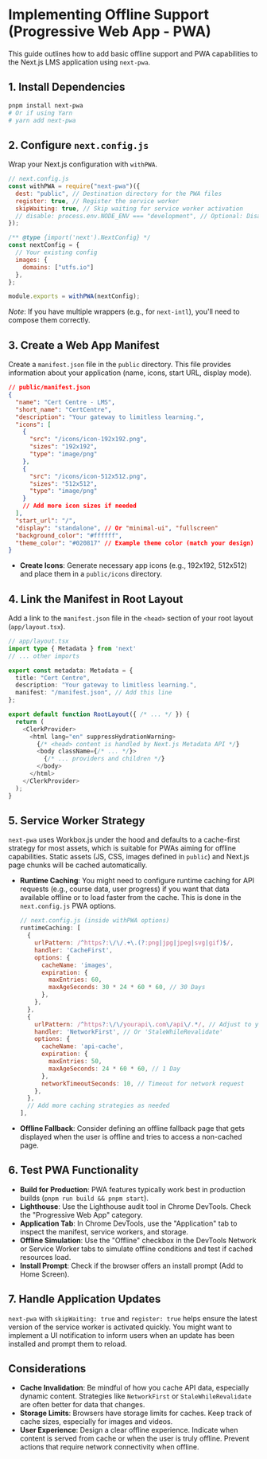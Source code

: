 # Implementing Offline Support (Progressive Web App - PWA)

This guide outlines how to add basic offline support and PWA capabilities to the Next.js LMS application using `next-pwa`.

## 1. Install Dependencies

```bash
pnpm install next-pwa
# Or if using Yarn
# yarn add next-pwa
```

## 2. Configure `next.config.js`

Wrap your Next.js configuration with `withPWA`.

```javascript
// next.config.js
const withPWA = require("next-pwa")({
  dest: "public", // Destination directory for the PWA files
  register: true, // Register the service worker
  skipWaiting: true, // Skip waiting for service worker activation
  // disable: process.env.NODE_ENV === "development", // Optional: Disable PWA in development
});

/** @type {import('next').NextConfig} */
const nextConfig = {
  // Your existing config
  images: {
    domains: ["utfs.io"]
  },
};

module.exports = withPWA(nextConfig);
```

*Note*: If you have multiple wrappers (e.g., for `next-intl`), you'll need to compose them correctly.

## 3. Create a Web App Manifest

Create a `manifest.json` file in the `public` directory. This file provides information about your application (name, icons, start URL, display mode).

```json
// public/manifest.json
{
  "name": "Cert Centre - LMS",
  "short_name": "CertCentre",
  "description": "Your gateway to limitless learning.",
  "icons": [
    {
      "src": "/icons/icon-192x192.png",
      "sizes": "192x192",
      "type": "image/png"
    },
    {
      "src": "/icons/icon-512x512.png",
      "sizes": "512x512",
      "type": "image/png"
    }
    // Add more icon sizes if needed
  ],
  "start_url": "/",
  "display": "standalone", // Or "minimal-ui", "fullscreen"
  "background_color": "#ffffff",
  "theme_color": "#020817" // Example theme color (match your design)
}
```

- **Create Icons**: Generate necessary app icons (e.g., 192x192, 512x512) and place them in a `public/icons` directory.

## 4. Link the Manifest in Root Layout

Add a link to the `manifest.json` file in the `<head>` section of your root layout (`app/layout.tsx`).

```typescript
// app/layout.tsx
import type { Metadata } from 'next'
// ... other imports

export const metadata: Metadata = {
  title: "Cert Centre",
  description: "Your gateway to limitless learning.",
  manifest: "/manifest.json", // Add this line
};

export default function RootLayout({ /* ... */ }) {
  return (
    <ClerkProvider>
      <html lang="en" suppressHydrationWarning>
        {/* <head> content is handled by Next.js Metadata API */}
        <body className={/* ... */}>
          {/* ... providers and children */}
        </body>
      </html>
    </ClerkProvider>
  );
}
```

## 5. Service Worker Strategy

`next-pwa` uses Workbox.js under the hood and defaults to a cache-first strategy for most assets, which is suitable for PWAs aiming for offline capabilities. Static assets (JS, CSS, images defined in `public`) and Next.js page chunks will be cached automatically.

- **Runtime Caching**: You might need to configure runtime caching for API requests (e.g., course data, user progress) if you want that data available offline or to load faster from the cache. This is done in the `next.config.js` PWA options.

  ```javascript
  // next.config.js (inside withPWA options)
  runtimeCaching: [
    {
      urlPattern: /^https?:\/\/.+\.(?:png|jpg|jpeg|svg|gif)$/,
      handler: 'CacheFirst',
      options: {
        cacheName: 'images',
        expiration: {
          maxEntries: 60,
          maxAgeSeconds: 30 * 24 * 60 * 60, // 30 Days
        },
      },
    },
    {
      urlPattern: /^https?:\/\/yourapi\.com\/api\/.*/, // Adjust to your API endpoints
      handler: 'NetworkFirst', // Or 'StaleWhileRevalidate'
      options: {
        cacheName: 'api-cache',
        expiration: {
          maxEntries: 50,
          maxAgeSeconds: 24 * 60 * 60, // 1 Day
        },
        networkTimeoutSeconds: 10, // Timeout for network request
      },
    },
    // Add more caching strategies as needed
  ],
  ```

- **Offline Fallback**: Consider defining an offline fallback page that gets displayed when the user is offline and tries to access a non-cached page.

## 6. Test PWA Functionality

- **Build for Production**: PWA features typically work best in production builds (`pnpm run build && pnpm start`).
- **Lighthouse**: Use the Lighthouse audit tool in Chrome DevTools. Check the "Progressive Web App" category.
- **Application Tab**: In Chrome DevTools, use the "Application" tab to inspect the manifest, service workers, and storage.
- **Offline Simulation**: Use the "Offline" checkbox in the DevTools Network or Service Worker tabs to simulate offline conditions and test if cached resources load.
- **Install Prompt**: Check if the browser offers an install prompt (Add to Home Screen).

## 7. Handle Application Updates

`next-pwa` with `skipWaiting: true` and `register: true` helps ensure the latest version of the service worker is activated quickly. You might want to implement a UI notification to inform users when an update has been installed and prompt them to reload.

## Considerations

- **Cache Invalidation**: Be mindful of how you cache API data, especially dynamic content. Strategies like `NetworkFirst` or `StaleWhileRevalidate` are often better for data that changes.
- **Storage Limits**: Browsers have storage limits for caches. Keep track of cache sizes, especially for images and videos.
- **User Experience**: Design a clear offline experience. Indicate when content is served from cache or when the user is truly offline. Prevent actions that require network connectivity when offline. 